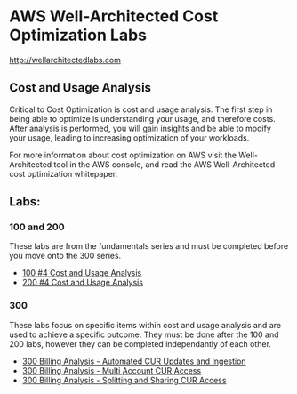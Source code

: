 # AWS Well-Architected Cost Optimization Labs
http://wellarchitectedlabs.com 

## Cost and Usage Analysis
Critical to Cost Optimization is cost and usage analysis. The first step in being able to optimize is understanding your usage, and therefore costs. After analysis is performed, you will gain insights and be able to modify your usage, leading to increasing optimization of your workloads. 

For more information about cost optimization on AWS visit the Well-Architected tool in the AWS console, and read the AWS Well-Architected cost optimization whitepaper.


## Labs:

### 100 and 200
These labs are from the fundamentals series and must be completed before you move onto the 300 series.

- [100 #4 Cost and Usage Analysis](../Cost_Fundamentals/100_4_Cost_and_Usage_Analysis/README.md)
- [200 #4 Cost and Usage Analysis](../Cost_Fundamentals/200_4_Cost_and_Usage_Analysis/README.md)


### 300
These labs focus on specific items within cost and usage analysis and are used to achieve a specific outcome. They must be done after the 100 and 200 labs, however they can be completed independantly of each other. 

- [300 Billing Analysis - Automated CUR Updates and Ingestion](./300_Automated_CUR_Updates_and_Ingestion/README.md) 
- [300 Billing Analysis - Multi Account CUR Access](./300_Multi_Account_CUR_Access/README.md)
- [300 Billing Analysis - Splitting and Sharing CUR Access](./300_Splitting_Sharing_CUR_Access/README.md)




